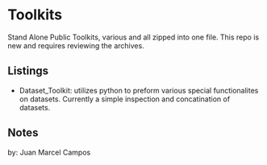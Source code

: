 # Toolkits
Stand Alone Public Toolkits, various and all zipped into one file. This repo is new and requires reviewing the archives.


## Listings
 - Dataset_Toolkit:  utilizes python to preform various special functionalites on datasets. Currently a simple inspection and concatination of datasets.



## Notes


by: Juan Marcel Campos
